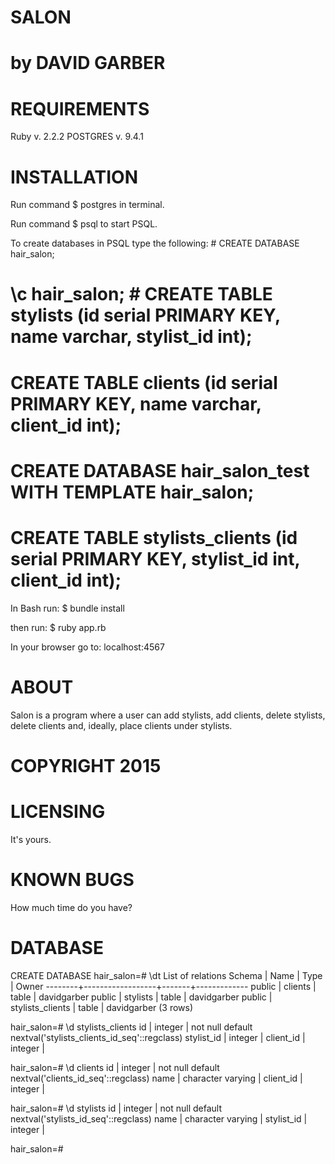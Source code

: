 SALON
=====

by DAVID GARBER
===============

REQUIREMENTS
============

Ruby v. 2.2.2 POSTGRES v. 9.4.1

INSTALLATION
============

Run command $ postgres in terminal.

Run command $ psql to start PSQL.

To create databases in PSQL type the following: # CREATE DATABASE hair_salon;
# \c hair_salon; # CREATE TABLE stylists (id serial PRIMARY KEY, name varchar, stylist_id int);
# CREATE TABLE clients (id serial PRIMARY KEY, name varchar, client_id int);
# CREATE DATABASE hair_salon_test WITH TEMPLATE hair_salon;
# CREATE TABLE stylists_clients (id serial PRIMARY KEY, stylist_id int, client_id int);

In Bash run: $ bundle install

then run: $ ruby app.rb

In your browser go to: localhost:4567

ABOUT
=====

Salon is a program where a user can add stylists, add clients, delete stylists, delete clients and, ideally, place clients under stylists.

COPYRIGHT 2015
==============

LICENSING
=========

It's yours.

KNOWN BUGS
==========

How much time do you have?

DATABASE
========

CREATE DATABASE
hair_salon=# \dt
                List of relations
 Schema |       Name       | Type  |    Owner
--------+------------------+-------+-------------
 public | clients          | table | davidgarber
 public | stylists         | table | davidgarber
 public | stylists_clients | table | davidgarber
(3 rows)

hair_salon=# \d stylists_clients
 id         | integer | not null default nextval('stylists_clients_id_seq'::regclass)
 stylist_id | integer |
 client_id  | integer |

hair_salon=# \d clients
 id        | integer           | not null default nextval('clients_id_seq'::regclass)
 name      | character varying |
 client_id | integer           |

hair_salon=# \d stylists
 id         | integer           | not null default nextval('stylists_id_seq'::regclass)
 name       | character varying |
 stylist_id | integer           |

hair_salon=#
